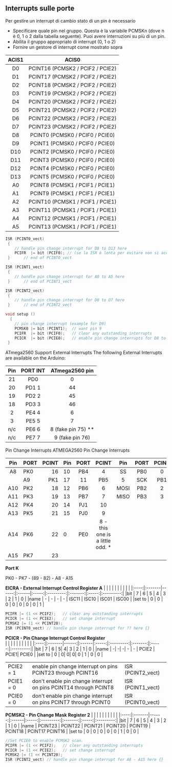 ## **Interrupts sulle porte**

Per gestire un interrupt di cambio stato di un pin è necessario
-	Specificare quale pin nel gruppo. Questa è la variabile PCMSKn (dove n è 0, 1 o 2 dalla tabella seguente). Puoi avere interruzioni su più di un pin.
-	Abilita il gruppo appropriato di interrupt (0, 1 o 2)
-	Fornire un gestore di interrupt come mostrato sopra

|    ACIS1 | ACIS0                           | 
|:-------:|:--------------------------------:|
| D0	  | PCINT16 (PCMSK2 / PCIF2 / PCIE2) |
| D1	  | PCINT17 (PCMSK2 / PCIF2 / PCIE2) |
| D2	  | PCINT18 (PCMSK2 / PCIF2 / PCIE2) |
| D3	  | PCINT19 (PCMSK2 / PCIF2 / PCIE2) |
| D4	  | PCINT20 (PCMSK2 / PCIF2 / PCIE2) |
| D5	  | PCINT21 (PCMSK2 / PCIF2 / PCIE2) |
| D6	  | PCINT22 (PCMSK2 / PCIF2 / PCIE2) |
| D7	  | PCINT23 (PCMSK2 / PCIF2 / PCIE2) |
| D8	  | PCINT0  (PCMSK0 / PCIF0 / PCIE0) |
| D9	  | PCINT1  (PCMSK0 / PCIF0 / PCIE0) |
| D10	  | PCINT2  (PCMSK0 / PCIF0 / PCIE0) |
| D11	  | PCINT3  (PCMSK0 / PCIF0 / PCIE0) |
| D12	  | PCINT4  (PCMSK0 / PCIF0 / PCIE0) |
| D13	  | PCINT5  (PCMSK0 / PCIF0 / PCIE0) |
| A0	  | PCINT8  (PCMSK1 / PCIF1 / PCIE1) |
| A1	  | PCINT9  (PCMSK1 / PCIF1 / PCIE1) |
| A2	  | PCINT10 (PCMSK1 / PCIF1 / PCIE1) |
| A3	  | PCINT11 (PCMSK1 / PCIF1 / PCIE1) |
| A4	  | PCINT12 (PCMSK1 / PCIF1 / PCIE1) |
| A5	  | PCINT13 (PCMSK1 / PCIF1 / PCIE1) 

```C++
ISR (PCINT0_vect)
 {
 	// handle pin change interrupt for D8 to D13 here
	PCIFR  |= bit (PCIF0); // (se la ISR è lenta per evitare non si acceda più al loop a causa di interrupt successivi)
 }  	// end of PCINT0_vect

ISR (PCINT1_vect)
 {
 	// handle pin change interrupt for A0 to A5 here
 }  	// end of PCINT1_vect

ISR (PCINT2_vect)
 {
 	// handle pin change interrupt for D0 to D7 here
 }  	// end of PCINT2_vect

void setup ()
  { 
  	// pin change interrupt (example for D9)
  	PCMSK0 |= bit (PCINT1);  // want pin 9
  	PCIFR  |= bit (PCIF0);   // clear any outstanding interrupts
  	PCICR  |= bit (PCIE0);   // enable pin change interrupts for D8 to D13
 }
```

ATmega2560 Support
External Interrupts 
The following External Interrupts are available on the Arduino:
          
  |Pin   | PORT INT  |   ATmega2560 pin  | 
  |:----:|:-----:|:-------:|
  |21    | PD0 |0 |    43  |
  |20    |PD1  1  |   44   |
  |19    | PD2  2 |    45  |
  |18    | PD3  3  |   46  |
  | 2    |PE4  4  |    6   |
  | 3    | PE5  5  |    7  |
| n/c    |PE6  6  |    8  (fake pin 75) **|
 |n/c    | PE7  7 |     9  (fake pin 76)|
 
Pin Change Interrupts 
ATMEGA2560 Pin Change Interrupts

|  Pin  |  PORT | PCINT  |  Pin  |  PORT |    PCINT |      Pin |     PORT |   PCINT|
|:----:|:-------|------:|:------|:-----:|:---------:|:-------:|:-----:|:--------:|
|  A8   |  PK0  |16    |   10 |    PB4 |  4    |   SS    | PB0 |  0   |
||  A9  |   PK1 | 17  |     11  |   PB5 |  5  |     SCK   | PB1  | 1  |
| A10   |  PK2 | 18   |    12   |  PB6  | 6   |    MOSI  | PB2 |  2  |
| A11  |   PK3 | 19   |    13  |   PB7  | 7   |    MISO  | PB3 |  3  |
| A12  |   PK4 | 20  |     14  |   PJ1 | 10   |       |
| A13  |   PK5 | 21   |    15  |   PJ0 |  9    |        |      |
| A14  |   PK6 | 22   |     0   |  PE0 |  8 - this one is a little odd. * |
| A15  |   PK7 | 23   |        |           |        |

**Port K**

PK0 - PK7 - (89 - 82)  - A8 - A15


**EICRA - External Interrupt Control Register A**
| | | | | | | | | | 
|:----:|:-------|------:|:------|:-----:|:---------:|:-------:|:-----:|:---------:|
|bit   |      7 |     6  |     5 |  4  |       3   |        2 |     1  |      0   |
|name  |      -  |     -  |     - |  -  |     ISC11 |   ISC10  |  ISC01 |   ISC00 |
|set to |     0   |    0  |     0 |   0 |        0  |        0 |     0   |     1  |

```C++
PCIFR |= (1 << PCIF2);   // clear any outstanding interrupts
PCICR |= (1 << PCIE2);   // set change interrupt
PCMSK2 |= (1 << PCINT20);
ISR (PCINT0_vect) // handle pin change interrupt for ?? here {}
```

**PCICR - Pin Change Interrupt Control Register**	
| | | | | | | | | | 
|:----:|:-------|------:|:------|:-----:|:---------:|:-------:|:-----:|:---------:|
|bit    |     7 |      6 |    5|       4|       3   |      2   |    1  |      0    |
|name  |      -|       -|     -|      -  |     -   |    PCIE2 |   PCIE1|    PCIE0   |
|set to |     0 |      0|      0|      0|       0   |      1  |      0 |       0   |

|           |                                                                   |                         |
|-----------|-------------------------------------------------------------------|-------------------------|
|PCIE2 = 1  |   enable pin change interrupt on pins PCINT23 through PCINT16     |      ISR (PCINT2_vect) |
|PCIE1 = 0  |   don't enable pin change interrupt on pins PCINT14 through PCINT8 |     ISR (PCINT1_vect) |
|PCIE0 = 0  |   don't enable pin change interrupt on pins PCINT7 through PCINT0	 |    ISR (PCINT0_vect) |


**PCMSK2 - Pin Change Mask Register 2**
| | | | | | | | | | 
|:----:|:-------|------:|:------|:-----:|:---------:|:-------:|:-----:|:---------:|
|bit    |       7       |    6      |     5      |     4      |    3       |     2       |     1      |     0  |
|name   |    PCINT23  |   PCINT22  |   PCINT21    | PCINT20   |  PCINT19  |   PCINT18   |   PCINT17     PCINT16  |
|set to |      0      |     0      |     0       |    0       |    0      |     1       |     0        |   0     |

```C++
//Set PCIE0 to enable PCMSK2 scan.
PCIFR |= (1 << PCIF2);   // clear any outstanding interrupts
PCICR |= (1 << PCIE2);   // set change interrupt
PCMSK2 |= (1 << PCINT20);
ISR (PCINT2_vect) // handle pin change interrupt for A8 - A15 here {}
```

